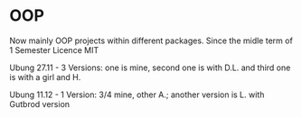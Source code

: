 OOP
========
Now mainly OOP projects within different packages. Since the midle term of 1 Semester
Licence MIT

Ubung 27.11 - 3 Versions: one is mine, second one is with D.L. and third one is with a girl and H.

Ubung 11.12 - 1 Version: 3/4 mine, other A.; another version is L. with Gutbrod version
